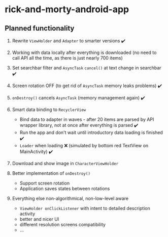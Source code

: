# rick-and-morty-android-app

## Planned functionality
1. Rewrite `ViewHolder` and `Adapter` to smarter versions :heavy_check_mark:
2. Working with data locally after everything is downloaded (no need to call API all the time, as there is just nearly 700 items) 
2. Set searchbar filter and `AsyncTask` `cancel()` at text change in searchbar :heavy_check_mark:
3. Screen rotation OFF (to get rid of `AsyncTask` memory leaks problems) :heavy_check_mark:
4. `onDestroy()` cancels `AsyncTask` (memory management again) :heavy_check_mark:
5. Smart data binding to `RecyclerView`
   * Bind data to adapter in waves - after 20 items are parsed by API wrapper library, not at once after everything is parsed :heavy_check_mark:
   * Run the app and don't wait until introductory data loading is finished :heavy_check_mark:
   * `Loader` when loading :x: (simulated by bottom red TextView on MainActivity) :heavy_check_mark:
6. Download and show image in `CharacterViewHolder`
7. Better implementation of `onDestroy()`
   * Support screen rotation
   * Application saves states between rotations

8. Everything else non-algorithmical, non-low-level aware
   * `ViewHolder onClickListener` with intent to detailed description activity
   * better and nicer UI
   * different resolution screens compatibility
   * ...
